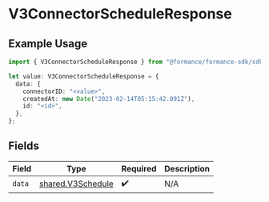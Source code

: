 # V3ConnectorScheduleResponse

## Example Usage

```typescript
import { V3ConnectorScheduleResponse } from "@formance/formance-sdk/sdk/models/shared";

let value: V3ConnectorScheduleResponse = {
  data: {
    connectorID: "<value>",
    createdAt: new Date("2023-02-14T05:15:42.091Z"),
    id: "<id>",
  },
};
```

## Fields

| Field                                                         | Type                                                          | Required                                                      | Description                                                   |
| ------------------------------------------------------------- | ------------------------------------------------------------- | ------------------------------------------------------------- | ------------------------------------------------------------- |
| `data`                                                        | [shared.V3Schedule](../../../sdk/models/shared/v3schedule.md) | :heavy_check_mark:                                            | N/A                                                           |